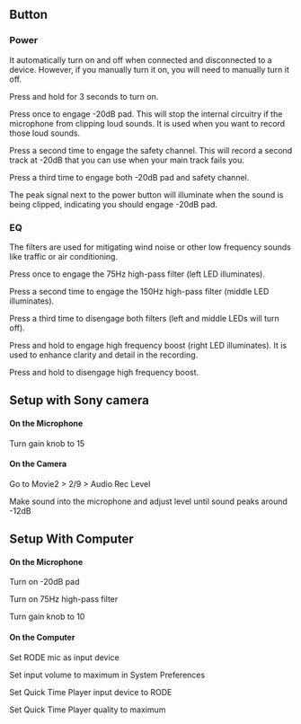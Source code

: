 ## Button

### Power

It automatically turn on and off when connected and disconnected to a device. However, if you manually turn it on, you will need to manually turn it off.

Press and hold for 3 seconds to turn on.

Press once to engage -20dB pad. This will stop the internal circuitry if the microphone from clipping loud sounds. It is used when you want to record those loud sounds.

Press a second time to engage the safety channel. This will record a second track at -20dB that you can use when your main track fails you.

Press a third time to engage both -20dB pad and safety channel.

The peak signal next to the power button will illuminate when the sound is being clipped, indicating you should engage -20dB pad.

### EQ

The filters are used for mitigating wind noise or other low frequency sounds like traffic or air conditioning.

Press once to engage the 75Hz high-pass filter (left LED illuminates).

Press a second time to engage the 150Hz high-pass filter (middle LED illuminates).

Press a third time to disengage both filters (left and middle LEDs will turn off).

Press and hold to engage high frequency boost (right LED illuminates). It is used to enhance clarity and detail in the recording.

Press and hold to disengage high frequency boost.

## Setup with Sony camera

#### On the Microphone

Turn gain knob to 15

#### On the Camera

Go to Movie2 > 2/9 > Audio Rec Level

Make sound into the microphone and adjust level until sound peaks around -12dB

## Setup With Computer

#### On the Microphone

Turn on -20dB pad

Turn on 75Hz high-pass filter

Turn gain knob to 10

#### On the Computer

Set RODE mic as input device

Set input volume to maximum in System Preferences

Set Quick Time Player input device to RODE

Set Quick Time Player quality to maximum
